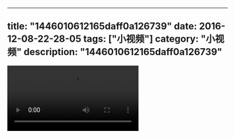 
---
title: "1446010612165daff0a126739"
date: 2016-12-08-22-28-05
tags: ["小视频"]
category: "小视频"
description: "1446010612165daff0a126739"
---
<video src="http://ohtsqip0g.bkt.clouddn.com/1446010612165daff0a126739.mp4" controls="controls"></video>
